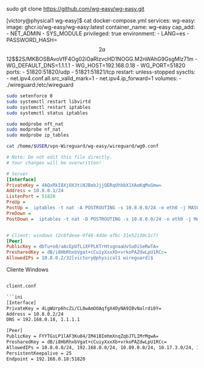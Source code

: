 


sudo git clone https://github.com/wg-easy/wg-easy.git


[victory@physical1 wg-easy]$ cat docker-compose.yml
services:
  wg-easy:
    image: ghcr.io/wg-easy/wg-easy:latest
    container_name: wg-easy
    cap_add:
      - NET_ADMIN
      - SYS_MODULE
    privileged: true
    environment:
      - LANG=es
      - PASSWORD_HASH=$$2a$$12$$2S/MKBOSBAvoVfF4Og02iOaRIzvcHD1NOGG.M2nWAhG9GsgMlz71m
      - WG_DEFAULT_DNS=1.1.1.1
      - WG_HOST=192.168.0.18
      - WG_PORT=51820
    ports:
      - 51820:51820/udp
      - 51821:51821/tcp
    restart: unless-stopped
    sysctls:
      - net.ipv4.conf.all.src_valid_mark=1
      - net.ipv4.ip_forward=1
    volumes:
      - ./wireguard:/etc/wireguard







```bash
sudo setenforce 0
sudo systemctl restart libvirtd
sudo systemctl restart iptables
sudo systemctl status iptables

sudo modprobe nft_nat
sudo modprobe nf_nat
sudo modprobe ip_tables
```


```bash
cat /home/$USER/vpn-Wireguard/wg-easy/wireguard/wg0.conf
```



```ini
# Note: Do not edit this file directly.
# Your changes will be overwritten!

# Server
[Interface]
PrivateKey = 4AQxRkI8XjOX3tiNJBebJjjQERqUhbbX1XAoKqMxGmw=
Address = 10.8.0.1/24
ListenPort = 51820
PreUp =
PostUp =  iptables -t nat -A POSTROUTING -s 10.8.0.0/24 -o eth0 -j MASQUERADE; iptables -A INPUT -p udp -m udp --dport 51820 -j ACCEPT; iptables -A FORWARD -i wg0 -j ACCEPT; iptables -A FORWARD -o wg0 -j ACCEPT;
PreDown =
PostDown =  iptables -t nat -D POSTROUTING -s 10.8.0.0/24 -o eth0 -j MASQUERADE; iptables -D INPUT -p udp -m udp --dport 51820 -j ACCEPT; iptables -D FORWARD -i wg0 -j ACCEPT; iptables -D FORWARD -o wg0 -j ACCEPT;


# Client: windows (2c0fdeae-0f46-4dde-afbc-31e52130c1c7)
[Peer]
PublicKey = dbTu+o8/aAcEpUfLiXFPLKTrHtsgnaaUvSu0iSeRwTA=
PresharedKey = dB/i8HbRhxbVgat+cCuiyXxxXb+vrkoPAZdwLpU1RCc=
AllowedIPs = 10.8.0.2/32[victory@physical1 wireguard]$
```


Cliente Windows

```bash

client.conf

```ini
[Interface]
PrivateKey = 4LgWUrp6hcZi/CL8wAmOOAqfgX4OyNA9IBvNalrdi0Y=
Address = 10.8.0.2/24
DNS = 192.168.0.18, 1.1.1.1 

[Peer]
PublicKey = FYYTGsLP1lAF3Ku04/IM41BImhmXnqZqbJTLIMrMgwA=
PresharedKey = dB/i8HbRhxbVgat+cCuiyXxxXb+vrkoPAZdwLpU1RCc=
AllowedIPs = 10.8.0.0/24, 192.168.0.0/24, 10.89.0.0/24, 10.17.3.0/24, 10.17.4.0/24
PersistentKeepalive = 25
Endpoint = 192.168.0.18:51820
```